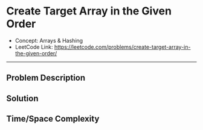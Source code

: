 # Create Target Array in the Given Order

- Concept: Arrays & Hashing
- LeetCode Link: https://leetcode.com/problems/create-target-array-in-the-given-order/

---

## Problem Description

## Solution

## Time/Space Complexity

